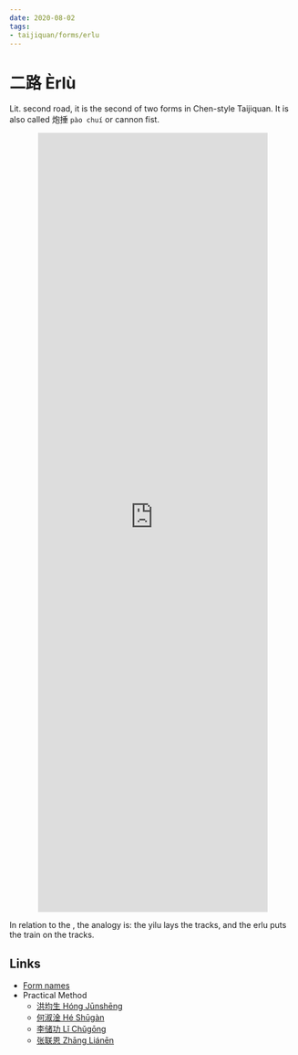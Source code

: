 ```yaml
---
date: 2020-08-02
tags:
- taijiquan/forms/erlu
---
```


# 二路 Èrlù

Lit. second road, it is the second of two forms in Chen-style Taijiquan.  It is also called 炮捶 `pào chuí` or cannon fist.

<div style="text-align: center;"><iframe width="80%" height="35%" src="https://www.youtube.com/embed/VBvz8sLFIqc" frameborder="0" allow="accelerometer; autoplay; encrypted-media; gyroscope; picture-in-picture" allowfullscreen></iframe></div>

In relation to the <yilu>, the analogy is: the yilu lays the tracks, and the erlu puts the train on the tracks.

## Links
- [Form names](https://docs.google.com/spreadsheets/d/1HQCIIqI1Gy40Krl2X6md_P_GNMFBc4YDTelKBQG2K4E/edit?usp=sharing)
- Practical Method
  - [洪均生 Hóng Jūnshēng](https://youtu.be/FkCncgaAxTA)
  - [何淑淦 Hé Shūgàn](https://youtu.be/8y-xWcDLdhw)
  - [李储功 Lǐ Chǔgōng](https://youtu.be/0galnbmF2UQ)
  - [张联恩 Zhāng Liánēn](https://youtu.be/oAv58dCWmZA)
